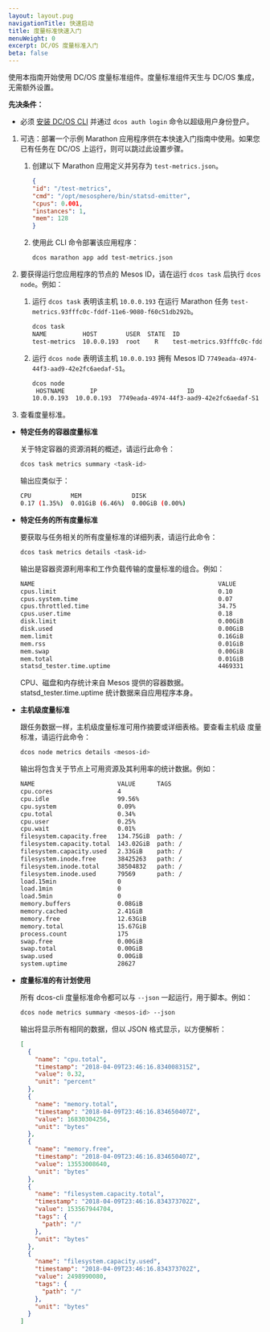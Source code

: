 ```yaml
---
layout: layout.pug
navigationTitle: 快速启动
title: 度量标准快速入门
menuWeight: 0
excerpt: DC/OS 度量标准入门
beta: false
---
```



使用本指南开始使用 DC/OS 度量标准组件。度量标准组件天生与 DC/OS 集成，无需额外设置。

**先决条件：**

- 必须 [安装 DC/OS CLI](/dcos/cn/1.11/cli/install/) 并通过 `dcos auth login` 命令以超级用户身份登户。

1. 可选：部署一个示例 Marathon 应用程序供在本快速入门指南中使用。如果您已有任务在 DC/OS 上运行，则可以跳过此设置步骤。

   1. 创建以下 Marathon 应用定义并另存为 `test-metrics.json`。

       ```json
       {
       "id": "/test-metrics",
       "cmd": "/opt/mesosphere/bin/statsd-emitter",
       "cpus": 0.001,
       "instances": 1,
       "mem": 128
       }
       ```

   1. 使用此 CLI 命令部署该应用程序：

       ```bash
       dcos marathon app add test-metrics.json
       ```

1. 要获得运行您应用程序的节点的 Mesos ID，请在运行 `dcos task` 后执行 `dcos node`。例如：

   1. 运行 `dcos task` 表明该主机 `10.0.0.193` 在运行 Marathon 任务 `test-metrics.93fffc0c-fddf-11e6-9080-f60c51db292b`。

        ```bash
        dcos task
        NAME          HOST        USER  STATE  ID                                                  
        test-metrics  10.0.0.193  root    R    test-metrics.93fffc0c-fddf-11e6-9080-f60c51db292b  
        ```

   1. 运行 `dcos node` 表明该主机 `10.0.0.193` 拥有 Mesos ID `7749eada-4974-44f3-aad9-42e2fc6aedaf-S1`。

        ```bash
        dcos node
         HOSTNAME       IP                         ID                    
        10.0.0.193  10.0.0.193  7749eada-4974-44f3-aad9-42e2fc6aedaf-S1  
        ```

1. 查看度量标准。

 - **<a name="container-metrics"></a>特定任务的容器度量标准**

   关于特定容器的资源消耗的概述，请运行此命令：

   ```bash
   dcos task metrics summary <task-id>
   ```

   输出应类似于：

   ```bash
   CPU           MEM              DISK
   0.17 (1.35%)  0.01GiB (6.46%)  0.00GiB (0.00%)
   ```

 - **<a name="task-metrics"></a>特定任务的所有度量标准**

   要获取与任务相关的所有度量标准的详细列表，请运行此命令：

   ```bash
   dcos task metrics details <task-id>
   ```
   输出是容器资源利用率和工作负载传输的度量标准的组合。例如：

   ```bash
   NAME                                                   VALUE
   cpus.limit                                             0.10
   cpus.system.time                                       0.07
   cpus.throttled.time                                    34.75
   cpus.user.time                                         0.18
   disk.limit                                             0.00GiB
   disk.used                                              0.00GiB
   mem.limit                                              0.16GiB
   mem.rss                                                0.01GiB
   mem.swap                                               0.00GiB
   mem.total                                              0.01GiB
   statsd_tester.time.uptime                              4469331
   ```

   CPU、磁盘和内存统计来自 Mesos 提供的容器数据。statsd_tester.time.uptime
 统计数据来自应用程序本身。

 - **<a name="host-metrics"></a>主机级度量标准**

   跟任务数据一样，主机级度量标准可用作摘要或详细表格。要查看主机级
 度量标准，请运行此命令：

   ```bash
   dcos node metrics details <mesos-id>
   ```

   输出将包含关于节点上可用资源及其利用率的统计数据。例如：

   ```bash
   NAME                       VALUE      TAGS
   cpu.cores                  4
   cpu.idle                   99.56%
   cpu.system                 0.09%
   cpu.total                  0.34%
   cpu.user                   0.25%
   cpu.wait                   0.01%
   filesystem.capacity.free   134.75GiB  path: /
   filesystem.capacity.total  143.02GiB  path: /
   filesystem.capacity.used   2.33GiB    path: /
   filesystem.inode.free      38425263   path: /
   filesystem.inode.total     38504832   path: /
   filesystem.inode.used      79569      path: /
   load.15min                 0
   load.1min                  0
   load.5min                  0
   memory.buffers             0.08GiB
   memory.cached              2.41GiB
   memory.free                12.63GiB
   memory.total               15.67GiB
   process.count              175
   swap.free                  0.00GiB
   swap.total                 0.00GiB
   swap.used                  0.00GiB
   system.uptime              28627
   ```

 - **<a name="script-metrics"></a>度量标准的有计划使用**

   所有 dcos-cli 度量标准命令都可以与 `--json` 一起运行，用于脚本。例如：

   ```bash
   dcos node metrics summary <mesos-id> --json
   ```

   输出将显示所有相同的数据，但以 JSON 格式显示，以方便解析：

     ```json
     [
       {
         "name": "cpu.total",
         "timestamp": "2018-04-09T23:46:16.834008315Z",
         "value": 0.32,
         "unit": "percent"
       },
       {
         "name": "memory.total",
         "timestamp": "2018-04-09T23:46:16.834650407Z",
         "value": 16830304256,
         "unit": "bytes"
       },
       {
         "name": "memory.free",
         "timestamp": "2018-04-09T23:46:16.834650407Z",
         "value": 13553008640,
         "unit": "bytes"
       },
       {
         "name": "filesystem.capacity.total",
         "timestamp": "2018-04-09T23:46:16.834373702Z",
         "value": 153567944704,
         "tags": {
           "path": "/"
         },
         "unit": "bytes"
       },
       {
         "name": "filesystem.capacity.used",
         "timestamp": "2018-04-09T23:46:16.834373702Z",
         "value": 2498990080,
         "tags": {
           "path": "/"
         },
         "unit": "bytes"
       }
     ]
     ```
